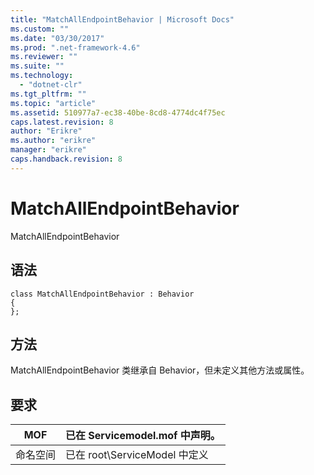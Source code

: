 ```yaml
---
title: "MatchAllEndpointBehavior | Microsoft Docs"
ms.custom: ""
ms.date: "03/30/2017"
ms.prod: ".net-framework-4.6"
ms.reviewer: ""
ms.suite: ""
ms.technology: 
  - "dotnet-clr"
ms.tgt_pltfrm: ""
ms.topic: "article"
ms.assetid: 510977a7-ec38-40be-8cd8-4774dc4f75ec
caps.latest.revision: 8
author: "Erikre"
ms.author: "erikre"
manager: "erikre"
caps.handback.revision: 8
---
```

# MatchAllEndpointBehavior
MatchAllEndpointBehavior  
  
## 语法  
  
```  
class MatchAllEndpointBehavior : Behavior  
{  
};  
```  
  
## 方法  
 MatchAllEndpointBehavior 类继承自 Behavior，但未定义其他方法或属性。  
  
## 要求  
  
|MOF|已在 Servicemodel.mof 中声明。|  
|---------|------------------------------|  
|命名空间|已在 root\\ServiceModel 中定义|